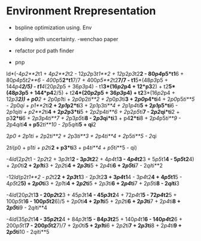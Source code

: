 
# Environment Rrepresentation
<!-- - dynamic obstacle predictor: use previous observation to predict a short range trajectory (distribution).  -->
<!-- - also implement sdf in a more compact way. -->
<!-- - Env: SDFMap + ObjPrediction, evaluate EDT -->
<!-- - refine evaluateEDT -->
<!-- - kinodynamic astar using Env -->
<!-- - hash table have shits. -->
- bspline optimization using. Env

- dealing with uncertainty. -wenchao paper

- refactor pcd path finder

- pnp


ld*(-4*p2**2*t1 + 4*p2**2*t2 - 12*p2*p3*t1**2 + 12*p2*p3*t2**2 - 80*p4*p5*t1**6 + 80*p4*p5*t2**6 - 400*p5**2*t1**7/7 + 400*p5**2*t2**7/7 - t1**5*(48*p3*p5 + 144*p4**2/5) - t1**4*(20*p2*p5 + 36*p3*p4) - t1**3*(16*p2*p4 + 12*p3**2) + t2**5*(48*p3*p5 + 144*p4**2/5) + t2**4*(20*p2*p5 + 36*p3*p4) + t2**3*(16*p2*p4 + 12*p3**2)) + p0**2 + 2*p0*p1*ti + 2*p0*p2*ti**2 + 2*p0*p3*ti**3 + 2*p0*p4*ti**4 + 2*p0*p5*ti**5 - 2*p0*qi + p1**2*ti**2 + 2*p1*p2*ti**3 + 2*p1*p3*ti**4 + 2*p1*p4*ti**5 + 2*p1*p5*ti**6 - 2*p1*qi*ti + p2**2*ti**4 + 2*p2*p3*ti**5 + 2*p2*p4*ti**6 + 2*p2*p5*ti**7 - 2*p2*qi*ti**2 + p3**2*ti**6 + 2*p3*p4*ti**7 + 2*p3*p5*ti**8 - 2*p3*qi*ti**3 + p4**2*ti**8 + 2*p4*p5*ti**9 - 2*p4*qi*ti**4 + p5**2*ti**10 - 2*p5*qi*ti**5 + qi**2

2*p0 + 2*p1*ti + 2*p2*ti**2 + 2*p3*ti**3 + 2*p4*ti**4 + 2*p5*ti**5 - 2*qi

2*ti*(p0 + p1*ti + p2*ti**2 + p3*ti**3 + p4*ti**4 + p5*ti**5 - qi)

-4*ld*(2*p2*t1 - 2*p2*t2 + 3*p3*t1**2 - 3*p3*t2**2 + 4*p4*t1**3 - 4*p4*t2**3 + 5*p5*t1**4 - 5*p5*t2**4) + 2*p0*ti**2 + 2*p1*ti**3 + 2*p2*ti**4 + 2*p3*ti**5 + 2*p4*ti**6 + 2*p5*ti**7 - 2*qi*ti**2

-12*ld*(p2*t1**2 - p2*t2**2 + 2*p3*t1**3 - 2*p3*t2**3 + 3*p4*t1**4 - 3*p4*t2**4 + 4*p5*t1**5 - 4*p5*t2**5) + 2*p0*ti**3 + 2*p1*ti**4 + 2*p2*ti**5 + 2*p3*ti**6 + 2*p4*ti**7 + 2*p5*ti**8 - 2*qi*ti**3

-4*ld*(20*p2*t1**3 - 20*p2*t2**3 + 45*p3*t1**4 - 45*p3*t2**4 + 72*p4*t1**5 - 72*p4*t2**5 + 100*p5*t1**6 - 100*p5*t2**6)/5 + 2*p0*ti**4 + 2*p1*ti**5 + 2*p2*ti**6 + 2*p3*ti**7 + 2*p4*ti**8 + 2*p5*ti**9 - 2*qi*ti**4

-4*ld*(35*p2*t1**4 - 35*p2*t2**4 + 84*p3*t1**5 - 84*p3*t2**5 + 140*p4*t1**6 - 140*p4*t2**6 + 200*p5*t1**7 - 200*p5*t2**7)/7 + 2*p0*ti**5 + 2*p1*ti**6 + 2*p2*ti**7 + 2*p3*ti**8 + 2*p4*ti**9 + 2*p5*ti**10 - 2*qi*ti**5

